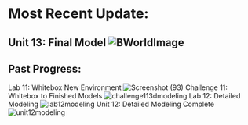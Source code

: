 # Most Recent Update:
Unit 13: Final Model
![BWorldImage](https://github.com/user-attachments/assets/a5d61534-bc25-4a2d-a6f1-3fddd3ae8934)
---------------------------------------------------

Past Progress: 
---------------------------------------------------
Lab 11: Whitebox New Environment
![Screenshot (93)](https://github.com/user-attachments/assets/170cc756-9e42-4839-89c2-3a64a5ca2284)
Challenge 11: Whitebox to Finished Models
![challenge113dmodeling](https://github.com/user-attachments/assets/f51a8dad-1b39-4069-9854-a8177b9e3dc0)
Lab 12: Detailed Modeling
![lab12modeling](https://github.com/user-attachments/assets/d995b964-031f-42a2-8cf3-7a70024442f9)
Unit 12: Detailed Modeling Complete 
![unit12modeling](https://github.com/user-attachments/assets/98b02a5f-153d-4578-b233-c137e103b6f2)
